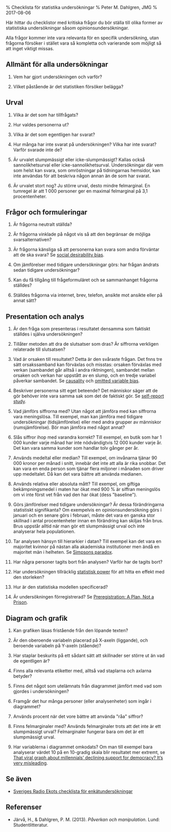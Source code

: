 ﻿% Checklista för statistika undersökningar
% Peter M. Dahlgren, JMG
% 2017-08-06

Här hittar du checklistor med kritiska frågor du bör ställa till olika former av statistiska undersökningar såsom opinionsundersökningar.

Alla frågor kommer inte vara relevanta för en specifik undersökning, utan frågorna försöker i stället vara så kompletta och varierande som möjligt så att inget viktigt missas.

## Allmänt för alla undersökningar

1. Vem har gjort undersökningen och varför?

2. Vilket påstående är det statistiken försöker belägga?

## Urval

1. Vilka är det som har tillfrågats?

2. Hur valdes personerna ut?

3. Vilka är det som egentligen har svarat? 

4. Hur många har inte svarat på undersökningen? Vilka har inte svarat? Varför svarade inte de? 

5. Är urvalet slumpmässigt eller icke-slumpmässigt? Kallas också sannolikhetsurval eller icke-sannolikhetsurval. Undersökningar där vem som helst kan svara, som omröstningar på tidningarnas hemsidor, kan inte användas för att beskriva någon annan än de som har svarat.

6. Är urvalet stort nog? Ju större urval, desto mindre felmarginal. En tumregel är att 1 000 personer ger en maximal felmarginal på 3,1 procentenheter.

## Frågor och formuleringar

1. Är frågorna neutralt ställda?

2. Är frågorna vinklade på något vis så att den begränsar de möjliga svarsalternativen? 

3. Är frågorna känsliga så att personerna kan svara som andra förväntar att de ska svara? Se [social desirability bias](https://en.wikipedia.org/wiki/Social_desirability_bias).

4. Om jämförelser med tidigare undersökningar görs: har frågan ändrats sedan tidigare undersökningar?

5. Kan du få tillgång till frågeformuläret och se sammanhanget frågorna ställdes?

6. Ställdes frågorna via internet, brev, telefon, ansikte mot ansikte eller på annat sätt?

## Presentation och analys

1. Är den fråga som presenteras i resultatet densamma som faktiskt ställdes i själva undersökningen?

2. Tillåter metoden att dra de slutsatser som dras? Är siffrorna verkligen relaterade till slutsatsen? 

3. Vad är orsaken till resultatet? Detta är den svåraste frågan. Det fnns tre sätt orsakssamband kan förväxlas och misstas: orsaken förväxlas med verkan (sambandet går alltså i andra riktningen), sambandet mellan orsaken och verkan har uppstått av en slump, och en tredje variabel påverkar sambandet. Se [causality](https://en.wikipedia.org/wiki/Causality) och [omitted variable bias](https://en.wikipedia.org/wiki/Omitted-variable_bias).

4. Beskriver personerna sitt eget beteende? Det människor säger att de gör behöver inte vara samma sak som det de faktiskt gör. Se [self-report study](https://en.wikipedia.org/wiki/Self-report_study).

5. Vad jämförs siffrorna med? Utan något att jämföra med kan siffrorna vara meningslösa. Till exempel, man kan jämföra med tidigare undersökningar (tidsjämförelse) eller med andra grupper av människor (rumsjämförelse). Bör man jämföra med något annat?

6. Slås siffror ihop med varandra korrekt? Till exempel, en butik som har 1 000 kunder varje månad har inte nödvändigtvis 12 000 kunder varje år. Det kan vara samma kunder som handlar tolv gånger per år.

7. Används medeltal eller median? Till exempel, om invånarna tjänar 90 000 kronor per månad i snitt, innebär det inte att alla är rika snobbar. Det kan vara en enda person som tjänar flera miljoner i månaden som driver upp medeltalet. Då kan det vara bättre att använda medianen.

8. Används relativa eller absoluta mått? Till exempel, om giftiga bekämpningsmedel i maten har ökat med 900 % är siffran meningslös om vi inte först vet från vad den har ökat (dess "baseline").

9. Görs jämförelser med tidigare undersökningar? Är dessa förändringarna statistiskt signifikanta? Om exempelvis en opinionsundersökning görs i januari och en senare görs i februari, måste det vara en ganska stor skillnad i antal procentenheter innan en förändring kan skiljas från brus. Brus uppstår alltid när man gör ett slumpmässigt urval och inte analyserar hela populationen.

10. Tar analysen hänsyn till hierarkier i datan? Till exempel kan det vara en majoritet kvinnor på nästan alla akademiska institutioner men ändå en majoritet män i helheten. Se [Simpsons paradox](https://en.wikipedia.org/wiki/Simpson%27s_paradox).

11. Har några personer tagits bort från analysen? Varför har de tagits bort?

12. Har undersökningen tillräcklig [statistisk power](https://spssakuten.wordpress.com/2012/11/11/guide-statistisk-power-och-urvalsstorlek-i-experimentell-design/) för att hitta en effekt med den storleken?

13. Hur är den statistiska modellen specificerad?

14. Är undersökningen förregistrerad? Se [Preregistration: A Plan, Not a Prison](https://cos.io/blog/preregistration-plan-not-prison/).

## Diagram och grafik

1. Kan grafiken läsas fristående från den löpande texten?

2. Är den oberoende variabeln placerad på X-axeln (liggande), och beroende variabeln på Y-axeln (stående)?

3. Har staplar beskurits på ett sådant sätt att skillnader ser större ut än vad de egentligen är?

4. Finns alla relevanta etiketter med, alltså vad staplarna och axlarna betyder?

5. Finns det något som utelämnats från diagrammet jämfört med vad som gjordes i undersökningen? 

6. Framgår det hur många personer (eller analysenheter) som ingår i diagrammet?

7. Används procent när det vore bättre att använda "råa" siffror?

8. Finns felmarginaler med? Används felmarginaler trots att det inte är ett slumpmässigt urval? Felmarginaler fungerar bara om det är ett slumpmässigt urval.

9. Har variablerna i diagrammet omkodats? Om man till exempel bara analyserar värdet 10 på en 10-gradig skala blir resultatet mer extremt, se [That viral graph about millennials’ declining support for democracy? It’s very misleading](https://www.washingtonpost.com/news/monkey-cage/wp/2016/12/05/that-viral-graph-about-millennials-declining-support-for-democracy-its-very-misleading/).

## Se även

- [Sveriges Radio Ekots checklista för enkätundersökningar](http://sverigesradio.se/sida/artikel.aspx?programid=4097&artikel=5432899)

## Referenser

- Järvå, H., & Dahlgren, P. M. (2013). *Påverkan och manipulation*. Lund: Studentlitteratur.